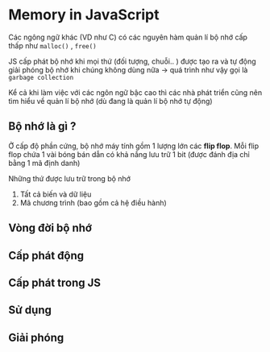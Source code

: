 # Memory in JavaScript
Các ngông ngữ khác (VD như C) có các nguyên hàm quản lí bộ nhớ cấp thấp như `malloc()` , `free()`

JS cấp phát bộ nhớ khi mọi thứ (đối tượng, chuỗi.. ) được tạo ra và tự động giải phóng bộ nhớ khi chúng không dùng nữa -> quá trình như vậy gọi là `garbage collection`

Kể cả khi làm việc với các ngôn ngữ bậc cao thì các nhà phát triển cũng nên tìm hiểu về quản lí bộ nhớ (dù đang là quản lí bộ nhớ tự động)

## Bộ nhớ là gì ?
Ở cấp độ phần cứng, bộ nhớ máy tính gồm 1 lượng lớn các **flip flop**. Mỗi flip flop chứa 1 vài bóng bán dẫn có khả nắng lưu trữ 1 bit (được đánh địa chỉ bằng 1 mã định danh)

Những thứ được lưu trữ trong bộ nhớ 
1. Tất cả biến và dữ liệu
2. Mã chương trình (bao gồm cả hệ điều hành)
## Vòng đời bộ nhớ 
## Cấp phát động
## Cấp phát trong JS
## Sử dụng 
## Giải phóng 

